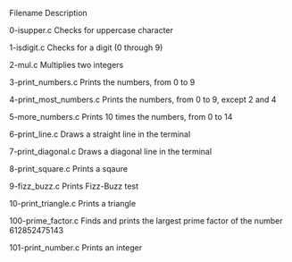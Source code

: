 Filename
Description

0-isupper.c
Checks for uppercase character

1-isdigit.c
Checks for a digit (0 through 9)

2-mul.c
Multiplies two integers

3-print_numbers.c
Prints the numbers, from 0 to 9

4-print_most_numbers.c
Prints the numbers, from 0 to 9, except 2 and 4

5-more_numbers.c
Prints 10 times the numbers, from 0 to 14

6-print_line.c
Draws a straight line in the terminal

7-print_diagonal.c
Draws a diagonal line in the terminal

8-print_square.c
Prints a sqaure

9-fizz_buzz.c
Prints Fizz-Buzz test

10-print_triangle.c
Prints a triangle

100-prime_factor.c
Finds and prints the largest prime factor of the number 612852475143

101-print_number.c
Prints an integer
